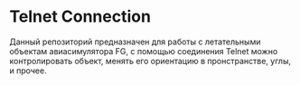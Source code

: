 # Telnet Connection

Данный репозиторий предназначен для работы с летательными объектам авиасимулятора FG, с помощью соединения Telnet можно контролировать объект, менять его ориентацию в пронстранстве, углы, и прочее. 
